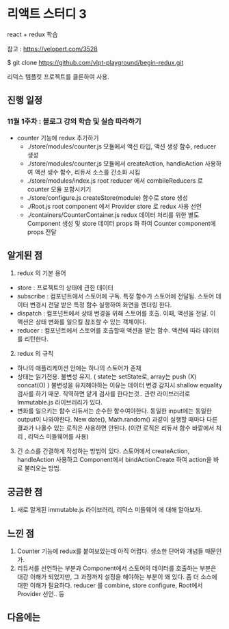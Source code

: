 # 리액트 스터디 3

react + redux 학습

참고 : https://velopert.com/3528

$ git clone https://github.com/vlpt-playground/begin-redux.git

리덕스 템플릿 프로젝트를 클론하여 사용.

## 진행 일정

### 11월 1주차 : 블로그 강의 학습 및 실습 따라하기
* counter 기능에 redux 추가하기
    * ./store/modules/counter.js 모듈에서 액션 타입, 액션 생성 함수, reducer 생성
    * ./store/modules/counter.js 모듈에서 createAction, handleAction 사용하여 액션 생수 함수, 리듀서 소스를 간소화 시킴
    * ./store/modules/index.js root reducer 에서 combileReducers 로 counter 모듈 포함시키기
    * ./store/configure.js createStore(module) 함수로 store 생성
    * ./Root.js root component 에서 Provider store 로 redux 사용 선언
    * ./containers/CounterContainer.js redux 데이터 처리를 위한 별도 Component 생성 및 store 데이터 props 화 하여 Counter component에 props 전달

## 알게된 점
1. redux 의 기본 용어
* store : 프로젝트의 상태에 관한 데이터
* subscribe : 컴포넌트에서 스토어에 구독. 특정 함수가 스토어에 전달됨. 스토어 데이터 변경시 전달 받은 특정 함수 실행하여 화면을 렌더링 한다.
* dispatch : 컴포넌트에서 상태 변경을 위해 스토어를 호출. 이때, 액션을 전달. 이 액션은 상태 변화를 일으킬 참조할 수 있는 객체이다.
* reducer : 컴포넌트에서 스토어를 호출할때 액션을 받는 함수. 액션에 따라 데이터를 리턴한다.
2. redux 의 규칙
* 하나의 애플리케이션 안에는 하나의 스토어가 존재
* 상태는 읽기전용. 불변성 유지. ( state는 setState로, array는 push (X) concat(O) )
	불변성을 유지해야하는 이유는 데이터 변경 감지시 shallow equality 검사를 하기 때문.
	직역하면 얕게 검사를 한다는것..
	관련 라이브러리로 Immutable.js 라이브러리가 있다.
* 변화를 일으키는 함수 리듀서는 순수한 함수여야한다.
	동일한 input에는 동일한 output이 나와야한다.
	New date(), Math.random() 과같이 실행할 때마다 다른 결과가 나올수 있는 로직은 사용하면 안된다.
(이런 로직은 리듀서 함수 바깥에서 처리 , 리덕스 미들웨어를 사용)
3. 긴 소스를 간결하게 작성하는 방법이 있다. 스토어에서 createAction, handleAction 사용하고 Component에서 bindActionCreate 하여 action을 바로 불러오는 방법.


## 궁금한 점
1. 새로 알게된 immutable.js 라이브러리, 리덕스 미들웨어 에 대해 알아보자.

## 느낀 점
1. Counter 기능에 redux를 붙여보았는데 아직 어렵다. 생소한 단어와 개념들 때문인가.
2. 리듀서를 선언하는 부분과 Component에서 스토어의 데이터를 호출하는 부분은 대강 이해가 되었지만, 그 과정까지 설정을 해야하는 부분이 꽤 있다. 좀 더 소스에 대한 이해가 필요하다. reducer 를 combine, store configure, Root에서 Provider 선언.. 등

## 다음에는
